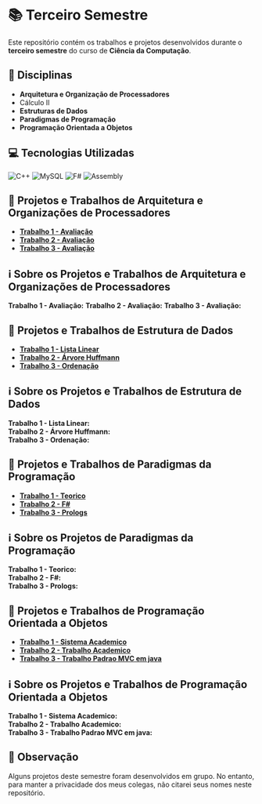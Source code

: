 # 📚 Terceiro Semestre

Este repositório contém os trabalhos e projetos desenvolvidos durante o **terceiro semestre** do curso de **Ciência da Computação**.

## 📖 Disciplinas
- **Arquitetura e Organização de Processadores**
- Cálculo II
- **Estruturas de Dados**
- **Paradigmas de Programação**
- **Programação Orientada a Objetos**

## 💻 Tecnologias Utilizadas
![C++](https://img.shields.io/badge/C%2B%2B-00599C?style=for-the-badge&logo=c%2B%2B&logoColor=white)
![MySQL](https://img.shields.io/badge/MySQL-00000F?style=for-the-badge&logo=mysql&logoColor=white)
![F#](https://img.shields.io/badge/F%23-378BBA?style=for-the-badge&logo=fsharp&logoColor=white)
![Assembly](https://img.shields.io/badge/Assembly-525252?style=for-the-badge&logo=assemblyscript&logoColor=white)

## 🚀 Projetos e Trabalhos de Arquitetura e Organizações de Processadores
- **[Trabalho 1 - Avaliação](./arquitetura_e_organizacao_de_processadores/01_Avaliação)**
- **[Trabalho 2 - Avaliação](./arquitetura_e_organizacao_de_processadores/02_Avaliação)**
- **[Trabalho 3 - Avaliação](./arquitetura_e_organizacao_de_processadores/03_Avaliação)**

## ℹ️ Sobre os Projetos e Trabalhos de Arquitetura e Organizações de Processadores
**Trabalho 1 - Avaliação:** 
**Trabalho 2 - Avaliação:** 
**Trabalho 3 - Avaliação:** 

## 🚀 Projetos e Trabalhos de Estrutura de Dados
- **[Trabalho 1 - Lista Linear](./estrutura_de_dados/M1_Lista_Lineares/Main.cpp)**
- **[Trabalho 2 - Árvore Huffmann](./estrutura_de_dados/M2_Árvores_Huffmann/M2ArvoreHuffman/Main.cpp)**
- **[Trabalho 3 - Ordenação](./estrutura_de_dados/M3_Ordenação/main.cpp)**

## ℹ️ Sobre os Projetos e Trabalhos de Estrutura de Dados
**Trabalho 1 - Lista Linear:**  
**Trabalho 2 - Árvore Huffmann:**  
**Trabalho 3 - Ordenação:**  

## 🚀 Projetos e Trabalhos de Paradigmas da Programação
- **[Trabalho 1 - Teorico](./paradigmas_de_programacao/M1)**
- **[Trabalho 2 - F#](./paradigmas_de_programacao/M2)**
- **[Trabalho 3 - Prologs](./paradigmas_de_programacao/M3)**

## ℹ️ Sobre os Projetos de Paradigmas da Programação
**Trabalho 1 - Teorico:**  
**Trabalho 2 - F#:**  
**Trabalho 3 - Prologs:**  

## 🚀 Projetos e Trabalhos de Programação Orientada a Objetos
- **[Trabalho 1 - Sistema Academico](./programacao_orientada_a_objetos/M1_Trabalho/Sistema_Academico/Sistema_Academico.java)**
- **[Trabalho 2 - Trabalho Academico](./programacao_orientada_a_objetos/M2_Trabalho/TrabalhoM2Academia/Academia.java)**
- **[Trabalho 3 - Trabalho Padrao MVC em java](./programacao_orientada_a_objetos/M3_Trabalho_Padrão_MVC_e_Java/M3AcademiaMVC/Academia/Main.java)**

## ℹ️ Sobre os Projetos e Trabalhos de Programação Orientada a Objetos
**Trabalho 1 - Sistema Academico:**  
**Trabalho 2 - Trabalho Academico:**  
**Trabalho 3 - Trabalho Padrao MVC em java:**  

## 📝 Observação
Alguns projetos deste semestre foram desenvolvidos em grupo. No entanto, para manter a privacidade dos meus colegas, não citarei seus nomes neste repositório.
